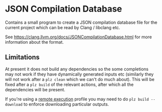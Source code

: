JSON Compilation Database
=========================

Contains a small program to create a JSON compilation database file for the current project
which can be read by Clang / libclang etc.

See https://clang.llvm.org/docs/JSONCompilationDatabase.html for more information about
the format.


Limitations
-----------

At present it does not build any dependencies so the some completions may not
work if they have dynamically generated inputs etc (similarly they will not
work after a `plz clean` which we can't do much about). This will be fixed after a
`plz build` of the relevant actions, after which all the dependencies will be present.

If you're using a [remote execution](https://please.build/remote_builds.html) profile
you may need to do `plz build --download` to enforce downloading particular outputs.
